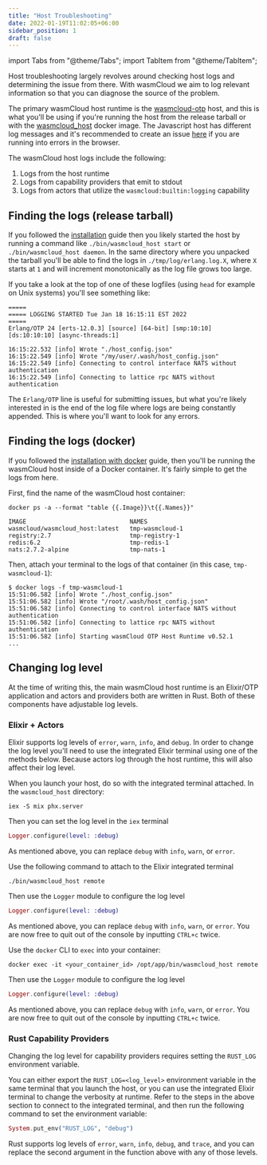 ```yaml
---
title: "Host Troubleshooting"
date: 2022-01-19T11:02:05+06:00
sidebar_position: 1
draft: false
---
```


import Tabs from "@theme/Tabs";
import TabItem from "@theme/TabItem";

Host troubleshooting largely revolves around checking host logs and determining the issue from there. With wasmCloud we aim to log relevant information so that you can diagnose the source of the problem.

The primary wasmCloud host runtime is the [wasmcloud-otp](https://github.com/wasmCloud/wasmcloud-otp) host, and this is what you'll be using if you're running the host from the release tarball or with the [wasmcloud_host](https://hub.docker.com/repository/docker/wasmcloud/wasmcloud_host) docker image. The Javascript host has different log messages and it's recommended to create an issue [here](https://github.com/wasmCloud/wasmcloud-js/issues/new) if you are running into errors in the browser.

The wasmCloud host logs include the following:

1. Logs from the host runtime
1. Logs from capability providers that emit to stdout
1. Logs from actors that utilize the `wasmcloud:builtin:logging` capability

## Finding the logs (release tarball)

If you followed the [installation](/docs/installation.mdx) guide then you likely started the host by running a command like `./bin/wasmcloud_host start` or `./bin/wasmcloud_host daemon`. In the same directory where you unpacked the tarball you'll be able to find the logs in `./tmp/log/erlang.log.X`, where `X` starts at `1` and will increment monotonically as the log file grows too large.

If you take a look at the top of one of these logfiles (using `head` for example on Unix systems) you'll see something like:

```console
=====
===== LOGGING STARTED Tue Jan 18 16:15:11 EST 2022
=====
Erlang/OTP 24 [erts-12.0.3] [source] [64-bit] [smp:10:10] [ds:10:10:10] [async-threads:1]

16:15:22.532 [info] Wrote "./host_config.json"
16:15:22.549 [info] Wrote "/my/user/.wash/host_config.json"
16:15:22.549 [info] Connecting to control interface NATS without authentication
16:15:22.549 [info] Connecting to lattice rpc NATS without authentication
```

The `Erlang/OTP` line is useful for submitting issues, but what you're likely interested in is the end of the log file where logs are being constantly appended. This is where you'll want to look for any errors.

## Finding the logs (docker)

If you followed the [installation with docker](/docs/reference/alternate-install-methods/install-with-docker.md) guide, then you'll be running the wasmCloud host inside of a Docker container. It's fairly simple to get the logs from here.

First, find the name of the wasmCloud host container:

```console
docker ps -a --format "table {{.Image}}\t{{.Names}}"
```

```console
IMAGE                             NAMES
wasmcloud/wasmcloud_host:latest   tmp-wasmcloud-1
registry:2.7                      tmp-registry-1
redis:6.2                         tmp-redis-1
nats:2.7.2-alpine                 tmp-nats-1
```

Then, attach your terminal to the logs of that container (in this case, `tmp-wasmcloud-1`):

```console
$ docker logs -f tmp-wasmcloud-1
15:51:06.582 [info] Wrote "./host_config.json"
15:51:06.582 [info] Wrote "/root/.wash/host_config.json"
15:51:06.582 [info] Connecting to control interface NATS without authentication
15:51:06.582 [info] Connecting to lattice rpc NATS without authentication
15:51:06.582 [info] Starting wasmCloud OTP Host Runtime v0.52.1
...
```

## Changing log level

At the time of writing this, the main wasmCloud host runtime is an Elixir/OTP application and actors and providers both are written in Rust. Both of these components have adjustable log levels.

### Elixir + Actors

Elixir supports log levels of `error`, `warn`, `info`, and `debug`. In order to change the log level you'll need to use the integrated Elixir terminal using one of the methods below. Because actors log through the host runtime, this will also affect their log level.

<Tabs>
  <TabItem value="local" label="Local Development" default>

When you launch your host, do so with the integrated terminal attached. In the `wasmcloud_host` directory:

```shell
iex -S mix phx.server
```

Then you can set the log level in the `iex` terminal

```elixir
Logger.configure(level: :debug)
```

As mentioned above, you can replace `debug` with `info`, `warn`, or `error`.

  </TabItem>
  <TabItem value="release" label="Release Tarball">

Use the following command to attach to the Elixir integrated terminal

```shell
./bin/wasmcloud_host remote
```

Then use the `Logger` module to configure the log level

```elixir
Logger.configure(level: :debug)
```

As mentioned above, you can replace `debug` with `info`, `warn`, or `error`. You are now free to quit out of the console by inputting `CTRL+c` twice.

  </TabItem>
  <TabItem value="docker" label="Docker">

Use the `docker` CLI to `exec` into your container:

```shell
docker exec -it <your_container_id> /opt/app/bin/wasmcloud_host remote
```

Then use the `Logger` module to configure the log level

```elixir
Logger.configure(level: :debug)
```

As mentioned above, you can replace `debug` with `info`, `warn`, or `error`. You are now free to quit out of the console by inputting `CTRL+c` twice.

  </TabItem>
</Tabs>

### Rust Capability Providers

Changing the log level for capability providers requires setting the `RUST_LOG` environment variable.

You can either export the `RUST_LOG=<log_level>` environment variable in the same terminal that you launch the host, or you can use the integrated Elixir terminal to change the verbosity at runtime. Refer to the steps in the above section to connect to the integrated terminal, and then run the following command to set the environment variable:

```elixir
System.put_env("RUST_LOG", "debug")
```

Rust supports log levels of `error`, `warn`, `info`, `debug`, and `trace`, and you can replace the second argument in the function above with any of those levels.
